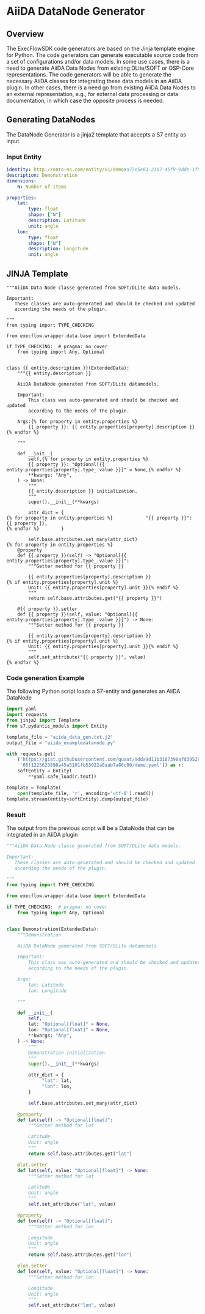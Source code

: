 # AiiDA DataNode Generator

## Overview

The ExecFlowSDK code generators are based on the Jinja template engine for Python.
The code generators can generate executable source code from a set of configurations and/or data models.
In some use cases, there is a need to generate AiiDA Data Nodes from existing DLite/SOFT or OSP-Core representations.
The code generators will be able to generate the necessary AiiDA classes for integrating these data models in an AiiDA plugin.
In other cases, there is a need go from existing AiiDA Data Nodes to an external representation, e.g., for external data processing or data documentation, in which case the opposite process is needed.  

## Generating DataNodes

The DataNode Generator is a jinja2 template that accepts a S7 entity
as input.

### Input Entity

```yaml
identity: http://onto-ns.com/entity/v1/demo#a77e5e81-2107-45f9-9dde-1f559d961d0a
description: Demonstration
dimensions:
    N: Number of items

properties:
    lat:
        type: float
        shape: ["N"]
        description: Latitude
        unit: angle
    lon:
        type: float
        shape: ["N"]
        description: Longitude
        unit: angle
```

## JINJA Template

```jinja
"""AiiDA Data Node classe generated from SOFT/DLite data models.

Important:
   These classes are auto-generated and should be checked and updated
   according the needs of the plugin.

"""
from typing import TYPE_CHECKING

from execflow.wrapper.data.base import ExtendedData

if TYPE_CHECKING:  # pragma: no cover
    from typing import Any, Optional


class {{ entity.description }}(ExtendedData):
    """{{ entity.description }}

    AiiDA DataNode generated from SOFT/DLite datamodels.

    Important:
        This class was auto-generated and should be checked and updated
        according to the needs of the plugin.

    Args:{% for property in entity.properties %}
        {{ property }}: {{ entity.properties[property].description }}{% endfor %}

    """

    def __init__(
        self,{% for property in entity.properties %}
        {{ property }}: "Optional[{{ entity.properties[property].type_.value }}]" = None,{% endfor %}
        **kwargs: "Any",
    ) -> None:
        """
        {{ entity.description }} initialization.
        """
        super().__init__(**kwargs)

        attr_dict = {
{% for property in entity.properties %}            "{{ property }}": {{ property }},
{% endfor %}        }

        self.base.attributes.set_many(attr_dict)
{% for property in entity.properties %}
    @property
    def {{ property }}(self) -> "Optional[{{ entity.properties[property].type_.value }}]":
        """Getter method for {{ property }}

        {{ entity.properties[property].description }}
{% if entity.properties[property].unit %}
        Unit: {{ entity.properties[property].unit }}{% endif %}
        """
        return self.base.attributes.get("{{ property }}")

    @{{ property }}.setter
    def {{ property }}(self, value: "Optional[{{ entity.properties[property].type_.value }}]") -> None:
        """Setter method for {{ property }}

        {{ entity.properties[property].description }}
{% if entity.properties[property].unit %}
        Unit: {{ entity.properties[property].unit }}{% endif %}
        """
        self.set_attribute("{{ property }}", value)
{% endfor %}
```

### Code generation Example

The following Python script loads a S7-entity and generates an AiiDA DataNode

```python
import yaml
import requests
from jinja2 import Template
from s7.pydantic_models import Entity

template_file = "aiida_data_gen.txt.j2"
output_file = "aiida_exampledatanode.py"

with requests.get(
    ('https://gist.githubusercontent.com/quaat/9dda9d11b3167398afd3952863f737cc/raw/'
     '66f1225623898a45a5101fb53022a8aab7a86c00/demo.yaml')) as r:
    softEntity = Entity(
        **yaml.safe_load(r.text))

template = Template(
    open(template_file, 'r', encoding='utf-8').read())
template.stream(entity=softEntity).dump(output_file)
```

### Result

The output from the previous script will be a DataNode that can be integrated in an AiiDA plugin

```python
"""AiiDA Data Node classe generated from SOFT/DLite data models.

Important:
   These classes are auto-generated and should be checked and updated
   according the needs of the plugin.

"""
from typing import TYPE_CHECKING

from execflow.wrapper.data.base import ExtendedData

if TYPE_CHECKING:  # pragma: no cover
    from typing import Any, Optional


class Demonstration(ExtendedData):
    """Demonstration

    AiiDA DataNode generated from SOFT/DLite datamodels.

    Important:
        This class was auto-generated and should be checked and updated
        according to the needs of the plugin.

    Args:
        lat: Latitude
        lon: Longitude

    """

    def __init__(
        self,
        lat: "Optional[float]" = None,
        lon: "Optional[float]" = None,
        **kwargs: "Any",
    ) -> None:
        """
        Demonstration initialization.
        """
        super().__init__(**kwargs)

        attr_dict = {
             "lat": lat,
             "lon": lon,
        }

        self.base.attributes.set_many(attr_dict)

    @property
    def lat(self) -> "Optional[float]":
        """Getter method for lat

        Latitude
        Unit: angle
        """
        return self.base.attributes.get("lat")

    @lat.setter
    def lat(self, value: "Optional[float]") -> None:
        """Setter method for lat

        Latitude
        Unit: angle
        """
        self.set_attribute("lat", value)

    @property
    def lon(self) -> "Optional[float]":
        """Getter method for lon

        Longitude
        Unit: angle
        """
        return self.base.attributes.get("lon")

    @lon.setter
    def lon(self, value: "Optional[float]") -> None:
        """Setter method for lon

        Longitude
        Unit: angle
        """
        self.set_attribute("lon", value)

```
